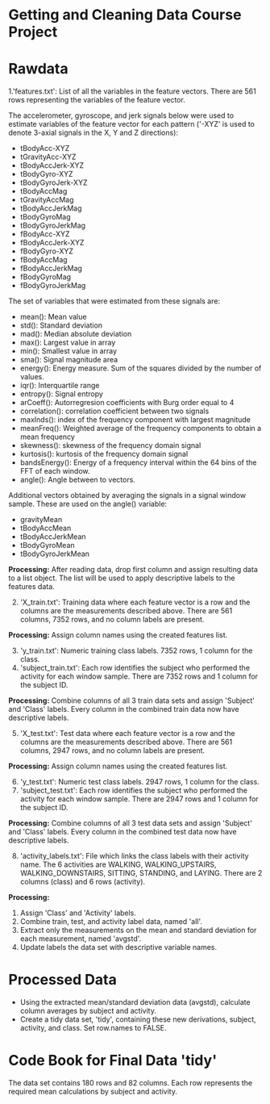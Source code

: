 # Getting and Cleaning Data Course Project

# Rawdata

1.'features.txt':  List of all the variables in the feature vectors.  There are 561 rows representing the variables of the feature vector.

The accelerometer, gyroscope, and jerk signals below were used to estimate variables of the feature vector for each pattern ('-XYZ' is used to denote 3-axial signals in the X, Y and Z directions):

* tBodyAcc-XYZ
* tGravityAcc-XYZ
* tBodyAccJerk-XYZ
* tBodyGyro-XYZ
* tBodyGyroJerk-XYZ
* tBodyAccMag
* tGravityAccMag
* tBodyAccJerkMag
* tBodyGyroMag
* tBodyGyroJerkMag
* fBodyAcc-XYZ
* fBodyAccJerk-XYZ
* fBodyGyro-XYZ
* fBodyAccMag
* fBodyAccJerkMag
* fBodyGyroMag
* fBodyGyroJerkMag
	
The set of variables that were estimated from these signals are: 

* mean(): Mean value
* std(): Standard deviation
* mad(): Median absolute deviation 
* max(): Largest value in array
* min(): Smallest value in array
* sma(): Signal magnitude area
* energy(): Energy measure. Sum of the squares divided by the number of values. 
* iqr(): Interquartile range 
* entropy(): Signal entropy
* arCoeff(): Autorregresion coefficients with Burg order equal to 4
* correlation(): correlation coefficient between two signals
* maxInds(): index of the frequency component with largest magnitude
* meanFreq(): Weighted average of the frequency components to obtain a mean frequency
* skewness(): skewness of the frequency domain signal 
* kurtosis(): kurtosis of the frequency domain signal 
* bandsEnergy(): Energy of a frequency interval within the 64 bins of the FFT of each window.
* angle(): Angle between to vectors.
	
Additional vectors obtained by averaging the signals in a signal window sample. These are used on the angle() variable:
	
* gravityMean
* tBodyAccMean
* tBodyAccJerkMean
* tBodyGyroMean
* tBodyGyroJerkMean

__Processing:__  After reading data, drop first column and assign resulting data to a list object.  The list will be used to apply descriptive labels to the features data.

2. 'X_train.txt':  Training data where each feature vector is a row and the columns are the measurements described above.  There are 561 columns, 7352 rows, and no column labels are present.  

__Processing:__  Assign column names using the created features list.
   
3. 'y_train.txt':  Numeric training class labels. 7352 rows, 1 column for the class.
4. 'subject_train.txt':  Each row identifies the subject who performed the activity for each window sample. There are 7352 rows and 1 column for the subject ID.
    
__Processing:__  Combine columns of all 3 train data sets and assign 'Subject' and 'Class' labels.  Every column in the combined train data now have descriptive labels.
    
5. 'X_test.txt':  Test data where each feature vector is a row and the columns are the measurements described above.  There are 561 columns, 2947 rows, and no column labels are present.  
   
__Processing:__  Assign column names using the created features list.
  
6. 'y_test.txt':  Numeric test class labels. 2947 rows, 1 column for the class.
7. 'subject_test.txt':  Each row identifies the subject who performed the activity for each window sample. There are 2947 rows and 1 column for the subject ID.
    
__Processing:__  Combine columns of all 3 test data sets and assign 'Subject' and 'Class' labels.  Every column in the combined test data now have descriptive labels.
    
8. 'activity_labels.txt': File which links the class labels with their activity name.  The 6 activities are WALKING, WALKING_UPSTAIRS, WALKING_DOWNSTAIRS, SITTING, STANDING, and LAYING.  There are 2 columns (class) and 6 rows (activity).
   
__Processing:__  
1. Assign 'Class' and 'Activity' labels.
2. Combine train, test, and activity label data, named 'all'.
3. Extract only the measurements on the mean and standard deviation for each measurement, named 'avgstd'.
4. Update labels the data set with descriptive variable names. 

# Processed Data

* Using the extracted mean/standard deviation data (avgstd), calculate column averages by subject and activity.
* Create a tidy data set, 'tidy', containing these new derivations, subject, activity, and class.  Set row.names to FALSE.


# Code Book for Final Data 'tidy'

The data set contains 180 rows and 82 columns.  Each row represents the required mean calculations by subject and activity.
